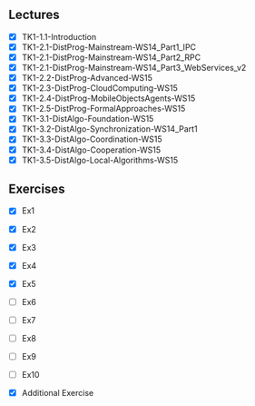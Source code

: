 Lectures
------
- [x] TK1-1.1-Introduction
- [x] TK1-2.1-DistProg-Mainstream-WS14_Part1_IPC
- [x] TK1-2.1-DistProg-Mainstream-WS14_Part2_RPC
- [x] TK1-2.1-DistProg-Mainstream-WS14_Part3_WebServices_v2
- [x] TK1-2.2-DistProg-Advanced-WS15
- [x] TK1-2.3-DistProg-CloudComputing-WS15
- [x] TK1-2.4-DistProg-MobileObjectsAgents-WS15
- [x] TK1-2.5-DistProg-FormalApproaches-WS15
- [x] TK1-3.1-DistAlgo-Foundation-WS15
- [x] TK1-3.2-DistAlgo-Synchronization-WS14_Part1
- [x] TK1-3.3-DistAlgo-Coordination-WS15
- [x] TK1-3.4-DistAlgo-Cooperation-WS15
- [x] TK1-3.5-DistAlgo-Local-Algorithms-WS15

Exercises
-------
- [x] Ex1
- [x] Ex2
- [x] Ex3
- [x] Ex4
- [x] Ex5
- [ ] Ex6
- [ ] Ex7
- [ ] Ex8
- [ ] Ex9
- [ ] Ex10
- [x] Additional Exercise

